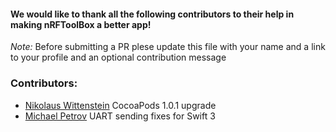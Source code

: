 #### We would like to thank all the following contributors to their help in making nRFToolBox a better app!

*Note:* Before submitting a PR plese update this file with your name and a link to your profile and an optional contribution message

### Contributors:
* [Nikolaus Wittenstein](https://github.com/adzenith) CocoaPods 1.0.1 upgrade
* [Michael Petrov](https://github.com/michaelpetrov) UART sending fixes for Swift 3